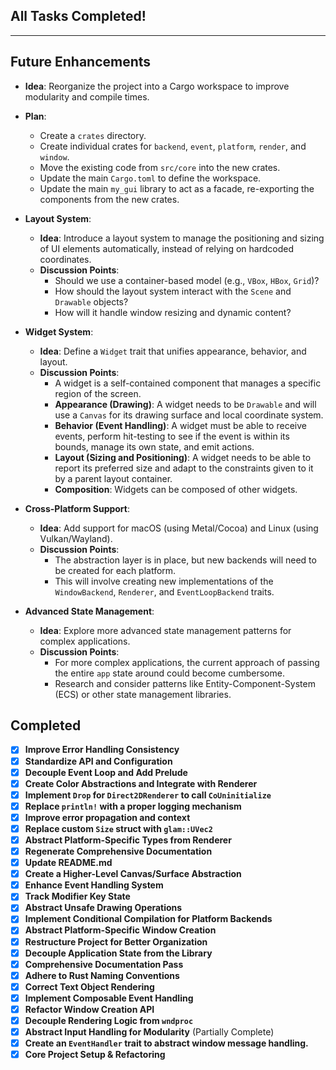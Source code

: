 ## All Tasks Completed!

---
## Future Enhancements

  - **Idea**: Reorganize the project into a Cargo workspace to improve modularity and compile times.
  - **Plan**:
    - Create a `crates` directory.
    - Create individual crates for `backend`, `event`, `platform`, `render`, and `window`.
    - Move the existing code from `src/core` into the new crates.
    - Update the main `Cargo.toml` to define the workspace.
    - Update the main `my_gui` library to act as a facade, re-exporting the components from the new crates.

- **Layout System**:
  - **Idea**: Introduce a layout system to manage the positioning and sizing of UI elements automatically, instead of relying on hardcoded coordinates.
  - **Discussion Points**:
    - Should we use a container-based model (e.g., `VBox`, `HBox`, `Grid`)?
    - How should the layout system interact with the `Scene` and `Drawable` objects?
    - How will it handle window resizing and dynamic content?

- **Widget System**:
  - **Idea**: Define a `Widget` trait that unifies appearance, behavior, and layout.
  - **Discussion Points**:
    - A widget is a self-contained component that manages a specific region of the screen.
    - **Appearance (Drawing)**: A widget needs to be `Drawable` and will use a `Canvas` for its drawing surface and local coordinate system.
    - **Behavior (Event Handling)**: A widget must be able to receive events, perform hit-testing to see if the event is within its bounds, manage its own state, and emit actions.
    - **Layout (Sizing and Positioning)**: A widget needs to be able to report its preferred size and adapt to the constraints given to it by a parent layout container.
    - **Composition**: Widgets can be composed of other widgets.

- **Cross-Platform Support**:
  - **Idea**: Add support for macOS (using Metal/Cocoa) and Linux (using Vulkan/Wayland).
  - **Discussion Points**:
    - The abstraction layer is in place, but new backends will need to be created for each platform.
    - This will involve creating new implementations of the `WindowBackend`, `Renderer`, and `EventLoopBackend` traits.

- **Advanced State Management**:
  - **Idea**: Explore more advanced state management patterns for complex applications.
  - **Discussion Points**:
    - For more complex applications, the current approach of passing the entire `app` state around could become cumbersome.
    - Research and consider patterns like Entity-Component-System (ECS) or other state management libraries.

## Completed

- [x] **Improve Error Handling Consistency**
- [x] **Standardize API and Configuration**
- [x] **Decouple Event Loop and Add Prelude**
- [x] **Create Color Abstractions and Integrate with Renderer**
- [x] **Implement `Drop` for `Direct2DRenderer` to call `CoUninitialize`**
- [x] **Replace `println!` with a proper logging mechanism**
- [x] **Improve error propagation and context**
- [x] **Replace custom `Size` struct with `glam::UVec2`**
- [x] **Abstract Platform-Specific Types from Renderer**
- [x] **Regenerate Comprehensive Documentation**
- [x] **Update README.md**
- [x] **Create a Higher-Level Canvas/Surface Abstraction**
- [x] **Enhance Event Handling System**
- [x] **Track Modifier Key State**
- [x] **Abstract Unsafe Drawing Operations**
- [x] **Implement Conditional Compilation for Platform Backends**
- [x] **Abstract Platform-Specific Window Creation**
- [x] **Restructure Project for Better Organization**
- [x] **Decouple Application State from the Library**
- [x] **Comprehensive Documentation Pass**
- [x] **Adhere to Rust Naming Conventions**
- [x] **Correct Text Object Rendering**
- [x] **Implement Composable Event Handling**
- [x] **Refactor Window Creation API**
- [x] **Decouple Rendering Logic from `wndproc`**
- [x] **Abstract Input Handling for Modularity** (Partially Complete)
- [x] **Create an `EventHandler` trait to abstract window message handling.**
- [x] **Core Project Setup & Refactoring**

